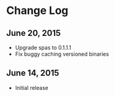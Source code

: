 # Change Log

## June 20, 2015

- Upgrade spas to 0.1.1.1
- Fix buggy caching versioned binaries

## June 14, 2015

- Initial release
